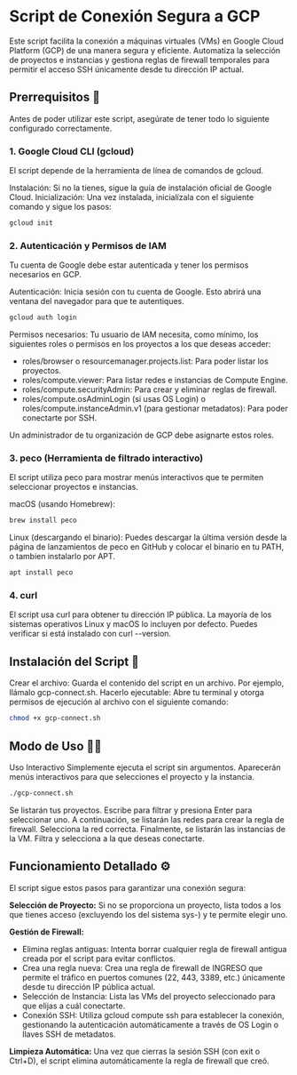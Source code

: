 # Script de Conexión Segura a GCP
Este script facilita la conexión a máquinas virtuales (VMs) en Google Cloud Platform (GCP) de una manera segura y eficiente. Automatiza la selección de proyectos e instancias y gestiona reglas de firewall temporales para permitir el acceso SSH únicamente desde tu dirección IP actual.

## Prerrequisitos 📝
Antes de poder utilizar este script, asegúrate de tener todo lo siguiente configurado correctamente.

### 1. Google Cloud CLI (gcloud)
El script depende de la herramienta de línea de comandos de gcloud.

Instalación: Si no la tienes, sigue la guía de instalación oficial de Google Cloud.
Inicialización: Una vez instalada, inicialízala con el siguiente comando y sigue los pasos:

```Bash
gcloud init
```

### 2. Autenticación y Permisos de IAM
Tu cuenta de Google debe estar autenticada y tener los permisos necesarios en GCP.

Autenticación: Inicia sesión con tu cuenta de Google. Esto abrirá una ventana del navegador para que te autentiques.

```Bash
gcloud auth login
```
Permisos necesarios: Tu usuario de IAM necesita, como mínimo, los siguientes roles o permisos en los proyectos a los que deseas acceder:

* roles/browser o resourcemanager.projects.list: Para poder listar los proyectos.
* roles/compute.viewer: Para listar redes e instancias de Compute Engine.
* roles/compute.securityAdmin: Para crear y eliminar reglas de firewall.
* roles/compute.osAdminLogin (si usas OS Login) o roles/compute.instanceAdmin.v1 (para gestionar metadatos): Para poder conectarte por SSH.

Un administrador de tu organización de GCP debe asignarte estos roles.

### 3. peco (Herramienta de filtrado interactivo)
El script utiliza peco para mostrar menús interactivos que te permiten seleccionar proyectos e instancias.

macOS (usando Homebrew):

```Bash
brew install peco
```
Linux (descargando el binario):
Puedes descargar la última versión desde la página de lanzamientos de peco en GitHub y colocar el binario en tu PATH, o tambien instalarlo por APT. 
```Bash
apt install peco
```

### 4. curl
El script usa curl para obtener tu dirección IP pública. La mayoría de los sistemas operativos Linux y macOS lo incluyen por defecto. Puedes verificar si está instalado con curl --version.


## Instalación del Script 🚀
Crear el archivo: Guarda el contenido del script en un archivo. Por ejemplo, llámalo gcp-connect.sh.
Hacerlo ejecutable: Abre tu terminal y otorga permisos de ejecución al archivo con el siguiente comando:

```Bash
chmod +x gcp-connect.sh
```

## Modo de Uso 🏃‍♂️
Uso Interactivo
Simplemente ejecuta el script sin argumentos. Aparecerán menús interactivos para que selecciones el proyecto y la instancia.


```Bash
./gcp-connect.sh
```

Se listarán tus proyectos. Escribe para filtrar y presiona Enter para seleccionar uno.
A continuación, se listarán las redes para crear la regla de firewall. Selecciona la red correcta.
Finalmente, se listarán las instancias de la VM. Filtra y selecciona a la que deseas conectarte.


## Funcionamiento Detallado ⚙️
El script sigue estos pasos para garantizar una conexión segura:

**Selección de Proyecto:** Si no se proporciona un proyecto, lista todos a los que tienes acceso (excluyendo los del sistema sys-) y te permite elegir uno.

**Gestión de Firewall:**
* Elimina reglas antiguas: Intenta borrar cualquier regla de firewall antigua creada por el script para evitar conflictos.
* Crea una regla nueva: Crea una regla de firewall de INGRESO que permite el tráfico en puertos comunes (22, 443, 3389, etc.) únicamente desde tu dirección IP pública actual.
* Selección de Instancia: Lista las VMs del proyecto seleccionado para que elijas a cuál conectarte.
* Conexión SSH: Utiliza gcloud compute ssh para establecer la conexión, gestionando la autenticación automáticamente a través de OS Login o llaves SSH de metadatos.
  
**Limpieza Automática:** Una vez que cierras la sesión SSH (con exit o Ctrl+D), el script elimina automáticamente la regla de firewall que creó.
